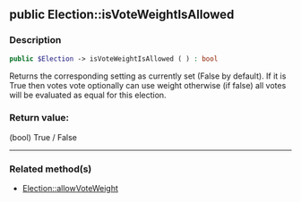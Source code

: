 ## public Election::isVoteWeightIsAllowed

### Description    

```php
public $Election -> isVoteWeightIsAllowed ( ) : bool
```

Returns the corresponding setting as currently set (False by default).
If it is True then votes vote optionally can use weight otherwise (if false) all votes will be evaluated as equal for this election.
    

### Return value:   

(bool) True / False


---------------------------------------

### Related method(s)      

* [Election::allowVoteWeight](../Election%20Class/public%20Election--allowVoteWeight.md)    
